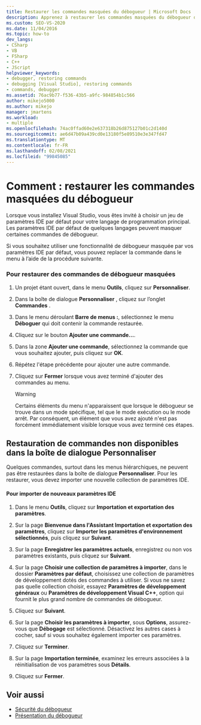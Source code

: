 ```yaml
---
title: Restaurer les commandes masquées du débogueur | Microsoft Docs
description: Apprenez à restaurer les commandes masquées du débogueur dans Visual Studio. Les paramètres IDE par défaut de quelques langages peuvent masquer certaines commandes de débogueur.
ms.custom: SEO-VS-2020
ms.date: 11/04/2016
ms.topic: how-to
dev_langs:
- CSharp
- VB
- FSharp
- C++
- JScript
helpviewer_keywords:
- debugger, restoring commands
- debugging [Visual Studio], restoring commands
- commands, debugger
ms.assetid: 76ac9b77-f536-43b5-a9fc-984854b1c566
author: mikejo5000
ms.author: mikejo
manager: jmartens
ms.workload:
- multiple
ms.openlocfilehash: 74ac0ffad60e2e637318b26d875127b01c2d140d
ms.sourcegitcommit: ae6d47b09a439cd0e13180f5e89510e3e347fd47
ms.translationtype: MT
ms.contentlocale: fr-FR
ms.lasthandoff: 02/08/2021
ms.locfileid: "99845085"
---
```

# <a name="how-to-restore-hidden-debugger-commands"></a>Comment : restaurer les commandes masquées du débogueur
Lorsque vous installez Visual Studio, vous êtes invité à choisir un jeu de paramètres IDE par défaut pour votre langage de programmation principal. Les paramètres IDE par défaut de quelques langages peuvent masquer certaines commandes de débogueur.

 Si vous souhaitez utiliser une fonctionnalité de débogueur masquée par vos paramètres IDE par défaut, vous pouvez replacer la commande dans le menu à l’aide de la procédure suivante.

### <a name="to-restore-hidden-debugger-commands"></a>Pour restaurer des commandes de débogueur masquées

1. Un projet étant ouvert, dans le menu **Outils**, cliquez sur **Personnaliser**.

2. Dans la boîte de dialogue **Personnaliser** , cliquez sur l’onglet **Commandes** .

3. Dans le menu déroulant **Barre de menus :**, sélectionnez le menu **Déboguer** qui doit contenir la commande restaurée.

4. Cliquez sur le bouton **Ajouter une commande...**.

5. Dans la zone **Ajouter une commande**, sélectionnez la commande que vous souhaitez ajouter, puis cliquez sur **OK**.

6. Répétez l'étape précédente pour ajouter une autre commande.

7. Cliquez sur **Fermer** lorsque vous avez terminé d'ajouter des commandes au menu.

    > [!WARNING]
    > Certains éléments du menu n'apparaissent que lorsque le débogueur se trouve dans un mode spécifique, tel que le mode exécution ou le mode arrêt. Par conséquent, un élément que vous avez ajouté n'est pas forcément immédiatement visible lorsque vous avez terminé ces étapes.

## <a name="restoring-commands-not-available-from-the-customize-dialog-box"></a>Restauration de commandes non disponibles dans la boîte de dialogue Personnaliser
 Quelques commandes, surtout dans les menus hiérarchiques, ne peuvent pas être restaurées dans la boîte de dialogue **Personnaliser**. Pour les restaurer, vous devez importer une nouvelle collection de paramètres IDE.

#### <a name="to-import-new-ide-settings"></a>Pour importer de nouveaux paramètres IDE

1. Dans le menu **Outils**, cliquez sur **Importation et exportation des paramètres**.

2. Sur la page **Bienvenue dans l'Assistant Importation et exportation des paramètres**, cliquez sur **Importer les paramètres d'environnement sélectionnés**, puis cliquez sur **Suivant**.

3. Sur la page **Enregistrer les paramètres actuels**, enregistrez ou non vos paramètres existants, puis cliquez sur **Suivant**.

4. Sur la page **Choisir une collection de paramètres à importer**, dans le dossier **Paramètres par défaut**, choisissez une collection de paramètres de développement dotés des commandes à utiliser. Si vous ne savez pas quelle collection choisir, essayez **Paramètres de développement généraux** ou **Paramètres de développement Visual C++**, option qui fournit le plus grand nombre de commandes de débogueur.

5. Cliquez sur **Suivant**.

6. Sur la page **Choisir les paramètres à importer**, sous **Options**, assurez-vous que **Débogage** est sélectionné. Désactivez les autres cases à cocher, sauf si vous souhaitez également importer ces paramètres.

7. Cliquez sur **Terminer**.

8. Sur la page **Importation terminée**, examinez les erreurs associées à la réinitialisation de vos paramètres sous **Détails**.

9. Cliquez sur **Fermer**.

## <a name="see-also"></a>Voir aussi
- [Sécurité du débogueur](../debugger/debugger-security.md)
- [Présentation du débogueur](../debugger/debugger-feature-tour.md)